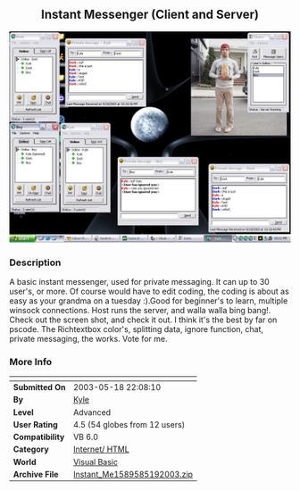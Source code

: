 ﻿<div align="center">

## Instant Messenger \(Client and Server\)

<img src="PIC20035191556533270.JPG">
</div>

### Description

A basic instant messenger, used for private messaging. It can up to 30 user's, or more. Of course would have to edit coding, the coding is about as easy as your grandma on a tuesday :).Good for beginner's to learn, multiple winsock connections. Host runs the server, and walla walla bing bang!. Check out the screen shot, and check it out. I think it's the best by far on pscode. The Richtextbox color's, splitting data, ignore function, chat, private messaging, the works. Vote for me.
 
### More Info
 


<span>             |<span>
---                |---
**Submitted On**   |2003-05-18 22:08:10
**By**             |[Kyle](https://github.com/Planet-Source-Code/PSCIndex/blob/master/ByAuthor/kyle.md)
**Level**          |Advanced
**User Rating**    |4.5 (54 globes from 12 users)
**Compatibility**  |VB 6\.0
**Category**       |[Internet/ HTML](https://github.com/Planet-Source-Code/PSCIndex/blob/master/ByCategory/internet-html__1-34.md)
**World**          |[Visual Basic](https://github.com/Planet-Source-Code/PSCIndex/blob/master/ByWorld/visual-basic.md)
**Archive File**   |[Instant\_Me1589585192003\.zip](https://github.com/Planet-Source-Code/kyle-instant-messenger-client-and-server__1-45578/archive/master.zip)








